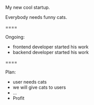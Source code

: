 My new cool startup.

Everybody needs funny cats.

====

Ongoing:
- frontend developer started his work
- backend developer started his work

====

Plan: 
- user needs cats
- we will give cats to users
- ...
- Profit
